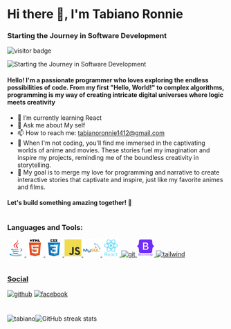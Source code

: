 # <h1>Hi there 👋, I'm Tabiano Ronnie</h1>
### Starting the Journey in Software Development
![visitor badge](https://visitor-badge.laobi.icu/badge?page_id=Tabiano.visitor-badge)

![Starting the Journey in Software Development](https://i.pinimg.com/originals/19/b2/8c/19b28c8372aaec65623f7ee7332e74be.gif)

#### Hello! I'm a passionate programmer who loves exploring the endless possibilities of code. From my first "Hello, World!" to complex algorithms, programming is my way of creating intricate digital universes where logic meets creativity
- 🌱 I’m currently learning React 
- 💬 Ask me about My self 
- 📫 How to reach me: tabianoronnie1412@gmail.com
- 🎥 When I'm not coding, you'll find me immersed in the captivating worlds of anime and movies. These stories fuel my imagination and inspire my projects, reminding me of the boundless creativity in storytelling.
- 🚀 My goal is to merge my love for programming and narrative to create interactive stories that captivate and inspire, just like my favorite animes and films.
  
#### Let's build something amazing together! 🌟
<h1></h1>

### Languages and Tools:
  <div align="left">
    <a href="https://www.java.com/en/" target="_blank" rel="noreferrer"/><img src="https://raw.githubusercontent.com/devicons/devicon/master/icons/java/java-original.svg" alt="java" width="40" height="40"/>
    <a href="https://www.w3.org/html/" target="_blank" rel="noreferrer"/><img src="https://raw.githubusercontent.com/devicons/devicon/master/icons/html5/html5-original-wordmark.svg" alt="html5" width="40" height="40"/> </a> <a href="https://www.java.com" target="_blank" rel="noreferrer"/>
    <a href="https://www.w3schools.com/css/" target="_blank" rel="noreferrer"/><img src="https://raw.githubusercontent.com/devicons/devicon/master/icons/css3/css3-original-wordmark.svg" alt="css3" width="40" height="40"/>
    <a href="https://developer.mozilla.org/en-US/docs/Web/JavaScript" target="_blank" rel="noreferrer"/><img src="https://raw.githubusercontent.com/devicons/devicon/master/icons/javascript/javascript-original.svg" alt="javascript" width="40" height="40"/>
    <a href="https://www.mysql.com/" target="_blank" rel="noreferrer"/><img src="https://raw.githubusercontent.com/devicons/devicon/master/icons/mysql/mysql-original-wordmark.svg" alt="mysql" width="40" height="40"/> </a> <a href="https://reactjs.org/" target="_blank" rel="noreferrer"/> 
    <a href="https://react.dev/" target="_blank" rel="noreferrer"/><img src="https://raw.githubusercontent.com/devicons/devicon/master/icons/react/react-original-wordmark.svg" alt="react" width="40" height="40"/>
    <a href="https://git-scm.com/" target="_blank" rel="noreferrer"/><img src="https://www.vectorlogo.zone/logos/git-scm/git-scm-icon.svg" alt="git" width="40" height="40"/>
    <a href="https://getbootstrap.com" target="_blank" rel="noreferrer"/> <img src="https://raw.githubusercontent.com/devicons/devicon/master/icons/bootstrap/bootstrap-plain-wordmark.svg" alt="bootstrap" width="40" height="40"/>
    <a href="https://tailwindcss.com/" target="_blank" rel="noreferrer"/> <img src="https://www.vectorlogo.zone/logos/tailwindcss/tailwindcss-icon.svg" alt="tailwind" width="40" height="40"/>    
  </div>
<h1></h1>

<h3>Social</h3>

[<img src='https://cdn.jsdelivr.net/npm/simple-icons@3.0.1/icons/github.svg' alt='github' height='40'>](https://github.com/https://github.com/Tabiano)
[<img src='https://cdn.jsdelivr.net/npm/simple-icons@3.0.1/icons/facebook.svg' alt='facebook' height='40'>](https://www.facebook.com/https://www.facebook.com/Tabiano12)
<h1></h1>

<p>
  <img align="left" src="https://github-readme-stats.vercel.app/api/top-langs?username=tabiano&show_icons=true&locale=en&layout=compact" alt="tabiano" />
</p>
<p>
  
  ![GitHub streak stats](https://streak-stats.demolab.com/?user=Tabiano)
</p>
